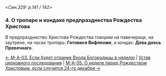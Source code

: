 
<*Син.329: p.141 / 142*>

### 4. О тропаре и кондаке предпразднества Рождества Христова

В предпразднество Христова Рождества говорим на павечерице, на заутрене, 
на часах тропарь: **Готовися Вифлеоме**, и кондак: **Дева днесь Превечнаго**.

[← М-A-03. Если будет отдание Входа Богородицы в неделю](m_329_003.md)
| [Устав церковного последования](README.md)
| [М-A-05. О неделе перед Рождеством Христовым, если случится 24-го декабря →](m_329_005.md)
